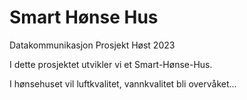 # Smart Hønse Hus
Datakommunikasjon Prosjekt Høst 2023

I dette prosjektet utvikler vi et Smart-Hønse-Hus.

I hønsehuset vil luftkvalitet, vannkvalitet bli overvåket...
